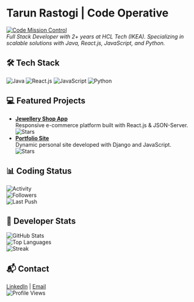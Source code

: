# Tarun Rastogi | Code Operative
[![Code Mission Control](https://via.placeholder.com/800x200.png?text=Code+Mission+Control)](https://github.com/voidCrest-mayur)  
*Full Stack Developer with 2+ years at HCL Tech (IKEA). Specializing in scalable solutions with Java, React.js, JavaScript, and Python.*

## 🛠️ Tech Stack
![Java](https://img.shields.io/badge/-Java-4B5320?style=flat-square&logo=java&color=4B5320) 
![React.js](https://img.shields.io/badge/-React.js-4B5320?style=flat-square&logo=react&color=4B5320) 
![JavaScript](https://img.shields.io/badge/-JavaScript-4B5320?style=flat-square&logo=javascript&color=4B5320) 
![Python](https://img.shields.io/badge/-Python-4B5320?style=flat-square&logo=python&color=4B5320)

## 💻 Featured Projects
- **[Jewellery Shop App](https://github.com/voidCrest-mayur/jewellery-shop)**  
  Responsive e-commerce platform built with React.js & JSON-Server.  
  ![Stars](https://img.shields.io/github/stars/voidCrest-mayur/jewellery-shop?style=social&label=Stars&color=6B8E23)
- **[Portfolio Site](https://github.com/voidCrest-mayur/portfolio)**  
  Dynamic personal site developed with Django and JavaScript.  
  ![Stars](https://img.shields.io/github/stars/voidCrest-mayur/portfolio?style=social&label=Stars&color=6B8E23)

## 📊 Coding Status
![Activity](https://img.shields.io/github/commit-activity/w/voidCrest-mayur/voidCrest-mayur?style=flat-square&label=Commits&color=6B8E23)  
![Followers](https://img.shields.io/github/followers/voidCrest-mayur?style=flat-square&label=Followers&color=6B8E23)  
![Last Push](https://img.shields.io/github/last-commit/voidCrest-mayur/voidCrest-mayur?style=flat-square&label=Last+Push&color=6B8E23)

## 🔧 Developer Stats
![GitHub Stats](https://github-readme-stats.vercel.app/api?username=voidCrest-mayur&show_icons=true&theme=merko&hide_border=true&bg_color=1A2B34&title_color=6B8E23&text_color=9ACD32&icon_color=6B8E23)  
![Top Languages](https://github-readme-stats.vercel.app/api/top-langs/?username=voidCrest-mayur&layout=compact&theme=merko&hide_border=true&bg_color=1A2B34&title_color=6B8E23&text_color=9ACD32&icon_color=6B8E23)  
![Streak](https://github-readme-streak-stats.herokuapp.com/?user=voidCrest-mayur&theme=merko&hide_border=true&background=1A2B34&stroke=6B8E23&ring=6B8E23&fire=6B8E23&currStreakNum=9ACD32&sideNums=9ACD32&currStreakLabel=6B8E23&sideLabels=6B8E23&dates=9ACD32)

## 📬 Contact
[LinkedIn](https://linkedin.com/in/tarunrastogi) | [Email](mailto:rastogitarun9@gmail.com)  
![Profile Views](https://komarev.com/ghpvc/?username=voidCrest-mayur&color=6B8E23&label=Views)
